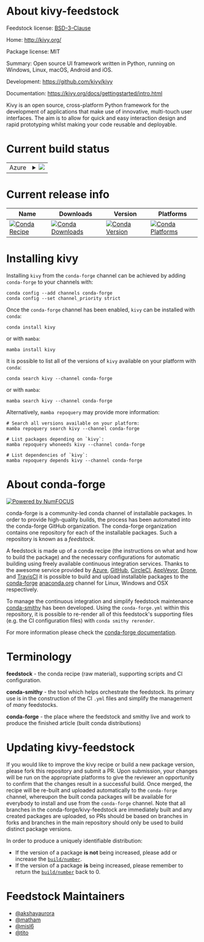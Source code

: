 About kivy-feedstock
====================

Feedstock license: [BSD-3-Clause](https://github.com/conda-forge/kivy-feedstock/blob/main/LICENSE.txt)

Home: http://kivy.org/

Package license: MIT

Summary: Open source UI framework written in Python, running on Windows, Linux, macOS, Android and iOS.

Development: https://github.com/kivy/kivy

Documentation: https://kivy.org/docs/gettingstarted/intro.html

Kivy is an open source, cross-platform Python framework for the development of
applications that make use of innovative, multi-touch user interfaces. The aim
is to allow for quick and easy interaction design and rapid prototyping whilst
making your code reusable and deployable.


Current build status
====================


<table>
    
  <tr>
    <td>Azure</td>
    <td>
      <details>
        <summary>
          <a href="https://dev.azure.com/conda-forge/feedstock-builds/_build/latest?definitionId=3074&branchName=main">
            <img src="https://dev.azure.com/conda-forge/feedstock-builds/_apis/build/status/kivy-feedstock?branchName=main">
          </a>
        </summary>
        <table>
          <thead><tr><th>Variant</th><th>Status</th></tr></thead>
          <tbody><tr>
              <td>linux_64_python3.10.____cpython</td>
              <td>
                <a href="https://dev.azure.com/conda-forge/feedstock-builds/_build/latest?definitionId=3074&branchName=main">
                  <img src="https://dev.azure.com/conda-forge/feedstock-builds/_apis/build/status/kivy-feedstock?branchName=main&jobName=linux&configuration=linux%20linux_64_python3.10.____cpython" alt="variant">
                </a>
              </td>
            </tr><tr>
              <td>linux_64_python3.11.____cpython</td>
              <td>
                <a href="https://dev.azure.com/conda-forge/feedstock-builds/_build/latest?definitionId=3074&branchName=main">
                  <img src="https://dev.azure.com/conda-forge/feedstock-builds/_apis/build/status/kivy-feedstock?branchName=main&jobName=linux&configuration=linux%20linux_64_python3.11.____cpython" alt="variant">
                </a>
              </td>
            </tr><tr>
              <td>linux_64_python3.12.____cpython</td>
              <td>
                <a href="https://dev.azure.com/conda-forge/feedstock-builds/_build/latest?definitionId=3074&branchName=main">
                  <img src="https://dev.azure.com/conda-forge/feedstock-builds/_apis/build/status/kivy-feedstock?branchName=main&jobName=linux&configuration=linux%20linux_64_python3.12.____cpython" alt="variant">
                </a>
              </td>
            </tr><tr>
              <td>linux_64_python3.9.____cpython</td>
              <td>
                <a href="https://dev.azure.com/conda-forge/feedstock-builds/_build/latest?definitionId=3074&branchName=main">
                  <img src="https://dev.azure.com/conda-forge/feedstock-builds/_apis/build/status/kivy-feedstock?branchName=main&jobName=linux&configuration=linux%20linux_64_python3.9.____cpython" alt="variant">
                </a>
              </td>
            </tr><tr>
              <td>osx_64_python3.10.____cpython</td>
              <td>
                <a href="https://dev.azure.com/conda-forge/feedstock-builds/_build/latest?definitionId=3074&branchName=main">
                  <img src="https://dev.azure.com/conda-forge/feedstock-builds/_apis/build/status/kivy-feedstock?branchName=main&jobName=osx&configuration=osx%20osx_64_python3.10.____cpython" alt="variant">
                </a>
              </td>
            </tr><tr>
              <td>osx_64_python3.11.____cpython</td>
              <td>
                <a href="https://dev.azure.com/conda-forge/feedstock-builds/_build/latest?definitionId=3074&branchName=main">
                  <img src="https://dev.azure.com/conda-forge/feedstock-builds/_apis/build/status/kivy-feedstock?branchName=main&jobName=osx&configuration=osx%20osx_64_python3.11.____cpython" alt="variant">
                </a>
              </td>
            </tr><tr>
              <td>osx_64_python3.12.____cpython</td>
              <td>
                <a href="https://dev.azure.com/conda-forge/feedstock-builds/_build/latest?definitionId=3074&branchName=main">
                  <img src="https://dev.azure.com/conda-forge/feedstock-builds/_apis/build/status/kivy-feedstock?branchName=main&jobName=osx&configuration=osx%20osx_64_python3.12.____cpython" alt="variant">
                </a>
              </td>
            </tr><tr>
              <td>osx_64_python3.9.____cpython</td>
              <td>
                <a href="https://dev.azure.com/conda-forge/feedstock-builds/_build/latest?definitionId=3074&branchName=main">
                  <img src="https://dev.azure.com/conda-forge/feedstock-builds/_apis/build/status/kivy-feedstock?branchName=main&jobName=osx&configuration=osx%20osx_64_python3.9.____cpython" alt="variant">
                </a>
              </td>
            </tr><tr>
              <td>win_64_python3.10.____cpython</td>
              <td>
                <a href="https://dev.azure.com/conda-forge/feedstock-builds/_build/latest?definitionId=3074&branchName=main">
                  <img src="https://dev.azure.com/conda-forge/feedstock-builds/_apis/build/status/kivy-feedstock?branchName=main&jobName=win&configuration=win%20win_64_python3.10.____cpython" alt="variant">
                </a>
              </td>
            </tr><tr>
              <td>win_64_python3.11.____cpython</td>
              <td>
                <a href="https://dev.azure.com/conda-forge/feedstock-builds/_build/latest?definitionId=3074&branchName=main">
                  <img src="https://dev.azure.com/conda-forge/feedstock-builds/_apis/build/status/kivy-feedstock?branchName=main&jobName=win&configuration=win%20win_64_python3.11.____cpython" alt="variant">
                </a>
              </td>
            </tr><tr>
              <td>win_64_python3.12.____cpython</td>
              <td>
                <a href="https://dev.azure.com/conda-forge/feedstock-builds/_build/latest?definitionId=3074&branchName=main">
                  <img src="https://dev.azure.com/conda-forge/feedstock-builds/_apis/build/status/kivy-feedstock?branchName=main&jobName=win&configuration=win%20win_64_python3.12.____cpython" alt="variant">
                </a>
              </td>
            </tr><tr>
              <td>win_64_python3.9.____cpython</td>
              <td>
                <a href="https://dev.azure.com/conda-forge/feedstock-builds/_build/latest?definitionId=3074&branchName=main">
                  <img src="https://dev.azure.com/conda-forge/feedstock-builds/_apis/build/status/kivy-feedstock?branchName=main&jobName=win&configuration=win%20win_64_python3.9.____cpython" alt="variant">
                </a>
              </td>
            </tr>
          </tbody>
        </table>
      </details>
    </td>
  </tr>
</table>

Current release info
====================

| Name | Downloads | Version | Platforms |
| --- | --- | --- | --- |
| [![Conda Recipe](https://img.shields.io/badge/recipe-kivy-green.svg)](https://anaconda.org/conda-forge/kivy) | [![Conda Downloads](https://img.shields.io/conda/dn/conda-forge/kivy.svg)](https://anaconda.org/conda-forge/kivy) | [![Conda Version](https://img.shields.io/conda/vn/conda-forge/kivy.svg)](https://anaconda.org/conda-forge/kivy) | [![Conda Platforms](https://img.shields.io/conda/pn/conda-forge/kivy.svg)](https://anaconda.org/conda-forge/kivy) |

Installing kivy
===============

Installing `kivy` from the `conda-forge` channel can be achieved by adding `conda-forge` to your channels with:

```
conda config --add channels conda-forge
conda config --set channel_priority strict
```

Once the `conda-forge` channel has been enabled, `kivy` can be installed with `conda`:

```
conda install kivy
```

or with `mamba`:

```
mamba install kivy
```

It is possible to list all of the versions of `kivy` available on your platform with `conda`:

```
conda search kivy --channel conda-forge
```

or with `mamba`:

```
mamba search kivy --channel conda-forge
```

Alternatively, `mamba repoquery` may provide more information:

```
# Search all versions available on your platform:
mamba repoquery search kivy --channel conda-forge

# List packages depending on `kivy`:
mamba repoquery whoneeds kivy --channel conda-forge

# List dependencies of `kivy`:
mamba repoquery depends kivy --channel conda-forge
```


About conda-forge
=================

[![Powered by
NumFOCUS](https://img.shields.io/badge/powered%20by-NumFOCUS-orange.svg?style=flat&colorA=E1523D&colorB=007D8A)](https://numfocus.org)

conda-forge is a community-led conda channel of installable packages.
In order to provide high-quality builds, the process has been automated into the
conda-forge GitHub organization. The conda-forge organization contains one repository
for each of the installable packages. Such a repository is known as a *feedstock*.

A feedstock is made up of a conda recipe (the instructions on what and how to build
the package) and the necessary configurations for automatic building using freely
available continuous integration services. Thanks to the awesome service provided by
[Azure](https://azure.microsoft.com/en-us/services/devops/), [GitHub](https://github.com/),
[CircleCI](https://circleci.com/), [AppVeyor](https://www.appveyor.com/),
[Drone](https://cloud.drone.io/welcome), and [TravisCI](https://travis-ci.com/)
it is possible to build and upload installable packages to the
[conda-forge](https://anaconda.org/conda-forge) [anaconda.org](https://anaconda.org/)
channel for Linux, Windows and OSX respectively.

To manage the continuous integration and simplify feedstock maintenance
[conda-smithy](https://github.com/conda-forge/conda-smithy) has been developed.
Using the ``conda-forge.yml`` within this repository, it is possible to re-render all of
this feedstock's supporting files (e.g. the CI configuration files) with ``conda smithy rerender``.

For more information please check the [conda-forge documentation](https://conda-forge.org/docs/).

Terminology
===========

**feedstock** - the conda recipe (raw material), supporting scripts and CI configuration.

**conda-smithy** - the tool which helps orchestrate the feedstock.
                   Its primary use is in the construction of the CI ``.yml`` files
                   and simplify the management of *many* feedstocks.

**conda-forge** - the place where the feedstock and smithy live and work to
                  produce the finished article (built conda distributions)


Updating kivy-feedstock
=======================

If you would like to improve the kivy recipe or build a new
package version, please fork this repository and submit a PR. Upon submission,
your changes will be run on the appropriate platforms to give the reviewer an
opportunity to confirm that the changes result in a successful build. Once
merged, the recipe will be re-built and uploaded automatically to the
`conda-forge` channel, whereupon the built conda packages will be available for
everybody to install and use from the `conda-forge` channel.
Note that all branches in the conda-forge/kivy-feedstock are
immediately built and any created packages are uploaded, so PRs should be based
on branches in forks and branches in the main repository should only be used to
build distinct package versions.

In order to produce a uniquely identifiable distribution:
 * If the version of a package **is not** being increased, please add or increase
   the [``build/number``](https://docs.conda.io/projects/conda-build/en/latest/resources/define-metadata.html#build-number-and-string).
 * If the version of a package **is** being increased, please remember to return
   the [``build/number``](https://docs.conda.io/projects/conda-build/en/latest/resources/define-metadata.html#build-number-and-string)
   back to 0.

Feedstock Maintainers
=====================

* [@akshayaurora](https://github.com/akshayaurora/)
* [@matham](https://github.com/matham/)
* [@misl6](https://github.com/misl6/)
* [@tito](https://github.com/tito/)

